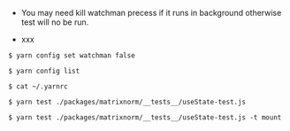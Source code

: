 
* You may need kill watchman precess if it runs in background otherwise test will no be run.

* xxx

```
$ yarn config set watchman false
```

```
$ yarn config list
```

```
$ cat ~/.yarnrc
```

```
$ yarn test ./packages/matrixnorm/__tests__/useState-test.js
```

```
$ yarn test ./packages/matrixnorm/__tests__/useState-test.js -t mount
```